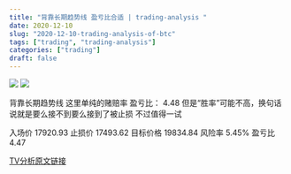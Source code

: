 ```yaml
---
title: "背靠长期趋势线 盈亏比合适 | trading-analysis "
date: 2020-12-10
slug: "2020-12-10-trading-analysis-of-btc"
tags: ["trading", "trading-analysis"]
categories: ["trading"]
draft: false
---
```


![](/images/2020-12-10-trading-analysis-of-btc_1.png)
![](/images/2020-12-10-trading-analysis-of-btc_2.png)

背靠长期趋势线
这里单纯的赌赔率
盈亏比： 4.48
但是“胜率”可能不高，换句话说就是要么接不到要么接到了被止损
不过值得一试

入场价 17920.93
止损价 17493.62
目标价格 19834.84
风险率 5.45%
盈亏比 4.47

[TV分析原文链接](https://cn.tradingview.com/chart/BTCUSDT/ByQq4DBw/)